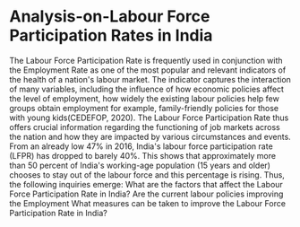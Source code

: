 # Analysis-on-Labour Force Participation Rates in India

The Labour Force Participation Rate is frequently used in conjunction with the Employment Rate as one of the most popular and relevant indicators of the health of a nation's labour market. The indicator captures the interaction of many variables, including the influence of how economic policies affect the level of employment, how widely the existing labour policies help few groups obtain employment for example, family-friendly policies for those with young kids(CEDEFOP, 2020). The Labour Force Participation Rate thus offers crucial information regarding the functioning of job markets across the nation and how they are impacted by various circumstances and events. From an already low 47% in 2016, India's labour force participation rate (LFPR) has dropped to barely 40%. This shows that approximately more than 50 percent of India's working-age population (15 years and older) chooses to stay out of the labour force and this percentage is rising.
Thus, the following inquiries emerge:
What are the factors that affect the Labour Force Participation Rate in India?
Are the current labour policies improving the Employment
What measures can be taken to improve the Labour Force Participation Rate in India?

